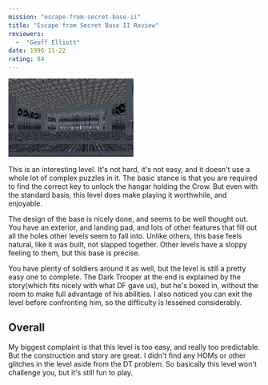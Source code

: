 ```yaml
---
mission: "escape-from-secret-base-ii"
title: "Escape from Secret Base II Review"
reviewers: 
  -  "Geoff Elliott"
date: 1996-11-22
rating: 84
---
```


![Escape from Secret Base 2 screenshot](./secbase2.png "This hangar is an example of the wide open places the author has managed to create without any HOMing.")

This is an interesting level. It's not hard, it's not easy, and it doesn't use a whole lot of complex puzzles in it. The basic stance is that you are required to find the correct key to unlock the hangar holding the Crow. But even with the standard basis, this level does make playing it worthwhile, and enjoyable.

The design of the base is nicely done, and seems to be well thought out. You have an exterior, and landing pad, and lots of other features that fill out all the holes other levels seem to fall into. Unlike others, this base feels natural, like it was built, not slapped together. Other levels have a sloppy feeling to them, but this base is precise.

You have plenty of soldiers around it as well, but the level is still a pretty easy one to complete. The Dark Trooper at the end is explained by the story(which fits nicely with what DF gave us), but he's boxed in, without the room to make full advantage of his abilities. I also noticed you can exit the level before confronting him, so the difficulty is lessened considerably.

## Overall

My biggest complaint is that this level is too easy, and really too predictable. But the construction and story are great. I didn't find any HOMs or other glitches in the level aside from the DT problem. So basically this level won't challenge you, but it's still fun to play.